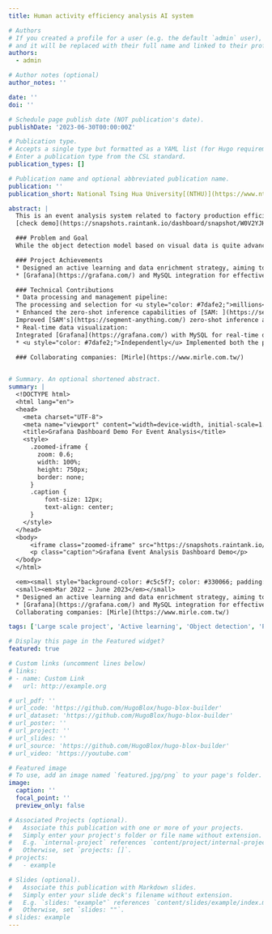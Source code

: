 ```yaml
---
title: Human activity efficiency analysis AI system

# Authors
# If you created a profile for a user (e.g. the default `admin` user), write the username (folder name) here
# and it will be replaced with their full name and linked to their profile.
authors:
  - admin

# Author notes (optional)
author_notes: ''

date: ''
doi: ''

# Schedule page publish date (NOT publication's date).
publishDate: '2023-06-30T00:00:00Z'

# Publication type.
# Accepts a single type but formatted as a YAML list (for Hugo requirements).
# Enter a publication type from the CSL standard.
publication_types: []

# Publication name and optional abbreviated publication name.
publication: ''
publication_short: National Tsing Hua University[(NTHU)](https://www.nthu.edu.tw/), advised by [Min Sun](https://aliensunmin.github.io/)

abstract: |
  This is an event analysis system related to factory production efficiency, which utilizes computer vision and artificial intelligence for inference and analysis. The goal of the system is to improve factory production efficiency by employing an AI detection system that capable of analyzing factory scenes. 
  [check demo](https://snapshots.raintank.io/dashboard/snapshot/W0V2YJHHJXK3hahhYR6WbBSKBpav1jX3)

  ### Problem and Goal
  While the object detection model based on visual data is quite advanced, encountering new data will lead to a performance drop. Manual labeling of all data would be costly and impractical. Hence, there's a need for a general data selection or augmentation strategy to quickly optimize the system when dealing with new or daily data, so the system is designed to be quickly <u style="color: #7dafe2;">optimized</u> through both <u style="color: #7dafe2;">daily data</u> or <u style="color: #7dafe2;">new data</u> for business objectives. 

  ### Project Achievements
  * Designed an active learning and data enrichment strategy, aiming to analyze weaknesses and extract crucial data from daily videos. This strategy further leverages prompt engineering to improve performance of [SAM](https://segment-anything.com/), resulting in high-quality data generation. This approach has successfully reduced labeling costs by <b style="color: red;">33%</b> while increasing accuracy by <b style="color: red;">20%</b>.
  * [Grafana](https://grafana.com/) and MySQL integration for effective monitoring and [data visualization](https://snapshots.raintank.io/dashboard/snapshot/W0V2YJHHJXK3hahhYR6WbBSKBpav1jX3).

  ### Technical Contributions
  * Data processing and management pipeline:
  The processing and selection for <u style="color: #7dafe2;">millions</u> of surveillance camera images per day highlight the <u style="color: #7dafe2;">large-scale data</u> processing challenges we encounter. This involves <u style="color: #7dafe2;">data collection, analyzing</u>, and <u style="color: #7dafe2;">selection</u> from <u style="color: #7dafe2;">various domains</u>.
  * Enhanced the zero-shot inference capabilities of [SAM: ](https://segment-anything.com/) 
  Improved [SAM's](https://segment-anything.com/) zero-shot inference abilities through prompt engineering, resulting in more accurate scene analysis and crucial data extraction.
  * Real-time data visualization:
  Integrated [Grafana](https://grafana.com/) with MySQL for real-time data visualization for backend analysis.
  * <u style="color: #7dafe2;">Independently</u> Implemented both the prompt engineering enhancement for [SAM](https://segment-anything.com/), <u style="color: #7dafe2;">Activate learning</u> strategy and the [Grafana](https://grafana.com/)-MySQL integration, it demonstrating individual technical skills.

  ### Collaborating companies: [Mirle](https://www.mirle.com.tw/)

  
# Summary. An optional shortened abstract.
summary: |
  <!DOCTYPE html>
  <html lang="en">
  <head>
    <meta charset="UTF-8">
    <meta name="viewport" content="width=device-width, initial-scale=1.0">
    <title>Grafana Dashboard Demo For Event Analysis</title>
    <style>
      .zoomed-iframe {
        zoom: 0.6;
        width: 100%;
        height: 750px;
        border: none;
      }
      .caption {
          font-size: 12px;
          text-align: center;
      }
    </style>
  </head>
  <body>
      <iframe class="zoomed-iframe" src="https://snapshots.raintank.io/dashboard/snapshot/W0V2YJHHJXK3hahhYR6WbBSKBpav1jX3"></iframe>
      <p class="caption">Grafana Event Analysis Dashboard Demo</p>
  </body>
  </html>

  <em><small style="background-color: #c5c5f7; color: #330066; padding: 5px;">LargeScaleProjects/Git/Python/PyTorch/Object-Detection/ActiveLearning/OpenCV/MySQL/Grafana</small></em><br>
  <small><em>Mar 2022 – June 2023</em></small>
  * Designed an active learning and data enrichment strategy, aiming to analyze weaknesses and extract crucial data from daily videos. This strategy further leverages prompt engineering to improve performance of [SAM](https://segment-anything.com/), resulting in high-quality data generation. This approach has successfully reduced labeling costs by <b style="color: red;">33%</b> while increasing accuracy by <b style="color: red;">20%</b>.
  * [Grafana](https://grafana.com/) and MySQL integration for effective monitoring and [data visualization](https://snapshots.raintank.io/dashboard/snapshot/W0V2YJHHJXK3hahhYR6WbBSKBpav1jX3).<br><br>
  Collaborating companies: [Mirle](https://www.mirle.com.tw/)

tags: ['Large scale project', 'Active learning', 'Object detection', 'Python', 'PyTorch', 'OpenCV', 'Git', 'MySQL', 'Grafana']

# Display this page in the Featured widget?
featured: true

# Custom links (uncomment lines below)
# links:
# - name: Custom Link
#   url: http://example.org

# url_pdf: ''
# url_code: 'https://github.com/HugoBlox/hugo-blox-builder'
# url_dataset: 'https://github.com/HugoBlox/hugo-blox-builder'
# url_poster: ''
# url_project: ''
# url_slides: ''
# url_source: 'https://github.com/HugoBlox/hugo-blox-builder'
# url_video: 'https://youtube.com'

# Featured image
# To use, add an image named `featured.jpg/png` to your page's folder.
image:
  caption: ''
  focal_point: ''
  preview_only: false

# Associated Projects (optional).
#   Associate this publication with one or more of your projects.
#   Simply enter your project's folder or file name without extension.
#   E.g. `internal-project` references `content/project/internal-project/index.md`.
#   Otherwise, set `projects: []`.
# projects:
#   - example

# Slides (optional).
#   Associate this publication with Markdown slides.
#   Simply enter your slide deck's filename without extension.
#   E.g. `slides: "example"` references `content/slides/example/index.md`.
#   Otherwise, set `slides: ""`.
# slides: example
---
```

<!-- <!DOCTYPE html>
  <html lang="en">
  <head>
    <meta charset="UTF-8">
    <meta name="viewport" content="width=device-width, initial-scale=1.0">
    <title>Grafana Dashboard Demo For Event Analysis</title>
    <style>
      .zoomed-iframe {
        zoom: 0.6;
        width: 100%;
        height: 600px;
        border: none;
      }
      .caption {
          font-size: 12px;
          text-align: center;
      }
    </style>
  </head>
  <body>
      <iframe class="zoomed-iframe" src="https://snapshots.raintank.io/dashboard/snapshot/W0V2YJHHJXK3hahhYR6WbBSKBpav1jX3"></iframe>
      <p class="caption">Grafana Event Analysis Dashboard Demo</p>
  </body>
  </html> -->